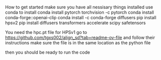 How to get started
make sure you have all nessisary things installed
use conda to install
conda install pytorch torchvision -c pytorch
conda install conda-forge::openai-clip
conda install -c conda-forge diffusers
pip install hpsv2
pip install diffusers transformers accelerate scipy safetensors


You need the hpc.pt file for HPSv1
go to https://github.com/tgxs002/align_sd?tab=readme-ov-file
and follow their instructions 
make sure the file is in the same location as the python file


then you should be ready to run the code
